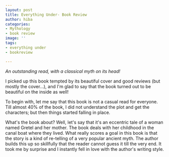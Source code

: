 ```yaml
---
layout: post
title: Everything Under- Book Review
author: hiba
categories:
- Mythology
- book review
image: ''
tags:
- everything under
- bookreview

---
```

_An outstanding read, with a classical myth on its head!_

I picked up this book tempted by its beautiful cover and good reviews (but mostly the cover...), and I'm glad to say that the book turned out to be beautiful on the inside as well!

To begin with, let me say that this book is not a casual read for everyone. Till almost 40% of the book, I did not understand the plot and get the characters; but then things started falling in place.

What's the book about? Well, let's say that it's an eccentric tale of a woman named Gretel and her mother. The book deals with her childhood in the canal boat where they lived. What really scores a goal in this book is that the story is a kind of re-telling of a very popular ancient myth. The author builds this up so skillfully that the reader cannot guess it till the very end. It took me by surprise and I instantly fell in love with the author's writing style.